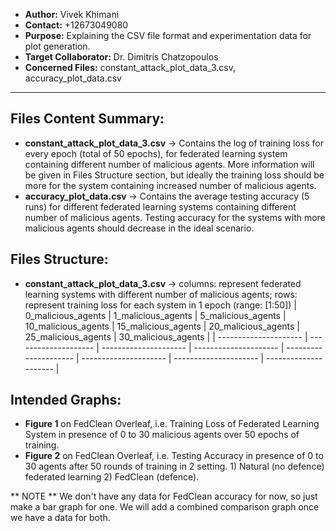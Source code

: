 - **Author:** Vivek Khimani
- **Contact:** +12673049080
- **Purpose:** Explaining the CSV file format and experimentation data for plot generation.
- **Target Collaborator:** Dr. Dimitris Chatzopoulos
- **Concerned Files:** constant_attack_plot_data_3.csv, accuracy_plot_data.csv

---

## Files Content Summary:

- **constant_attack_plot_data_3.csv** -> Contains the log of training loss for every epoch (total of 50 epochs), for federated learning system containing different number of malicious agents. More information will be given in Files Structure section, but ideally the training loss should be more for the system containing increased number of malicious agents. 
- **accuracy_plot_data.csv** -> Contains the average testing accuracy (5 runs) for different federated learning systems containing different number of malicious agents. Testing accuracy for the systems with more malicious agents should decrease in the ideal scenario.

## Files Structure:

- **constant_attack_plot_data_3.csv** -> columns: represent federated learning systems with different number of malicious agents; rows: represent training loss for each system in 1 epoch (range: [1:50])
| 0_malicious_agents    | 1_malicious_agents   | 5_malicious_agents    | 10_malicious_agents    | 15_malicious_agents    | 20_malicious_agents    | 25_malicious_agents    | 30_malicious_agents    |
| --------------------- | -------------------- | --------------------- | --------------------- | --------------------- | --------------------- | --------------------- | --------------------- |

## Intended Graphs:

- **Figure 1** on FedClean Overleaf, i.e. Training Loss of Federated Learning System in presence of 0 to 30 malicious agents over 50 epochs of training. 
- **Figure 2** on FedClean Overleaf, i.e. Testing Accuracy in presence of 0 to 30 agents after 50 rounds of training in 2 setting. 1) Natural (no defence) federated learning 2) FedClean (defence).

** NOTE ** We don't have any data for FedClean accuracy for now, so just make a bar graph for one. We will add a combined comparison graph once we have a data for both. 